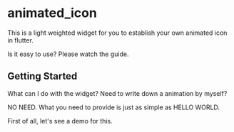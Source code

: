 # animated_icon

This is a light weighted widget for you to establish your own animated icon in flutter.

Is it easy to use? Please watch the guide.

## Getting Started

What can I do with the widget? Need to write down a animation by myself?<br/>

NO NEED. What you need to provide is just as simple as HELLO WORLD.

First of all, let's see a demo for this.

